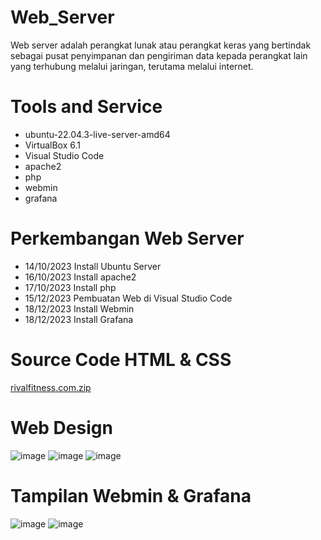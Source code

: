 # Web_Server
Web server adalah perangkat lunak atau perangkat keras yang bertindak sebagai pusat penyimpanan dan pengiriman data kepada perangkat lain yang terhubung melalui jaringan, terutama melalui internet.

# Tools and Service
- ubuntu-22.04.3-live-server-amd64
- VirtualBox 6.1
- Visual Studio Code
- apache2
- php
- webmin
- grafana

# Perkembangan Web Server
- 14/10/2023 Install Ubuntu Server
- 16/10/2023 Install apache2
- 17/10/2023 Install php
- 15/12/2023 Pembuatan Web di Visual Studio Code
- 18/12/2023 Install Webmin
- 18/12/2023 Install Grafana


# Source Code HTML & CSS
[rivalfitness.com.zip](https://github.com/rsteve13/Web_Server/files/13719306/rivalfitness.com.zip)


# Web Design
![image](https://github.com/rsteve13/Web_Server/assets/145539253/a71aadf1-20de-4a3f-9c61-17b349f10ac3)
![image](https://github.com/rsteve13/Web_Server/assets/145539253/8e149de8-72b9-4e29-993a-a8829ed73ea0)
![image](https://github.com/rsteve13/Web_Server/assets/145539253/2a742e95-25bb-4330-9801-9b1740ed4d3b)


# Tampilan Webmin & Grafana
![image](https://github.com/rsteve13/Web_Server/assets/145539253/20022c55-6475-433a-8918-754c84d2cac6)
![image](https://github.com/rsteve13/Web_Server/assets/145539253/d45d0958-c137-4938-9482-d9ddd3e07217)

